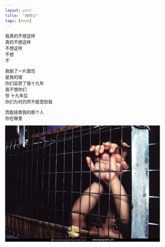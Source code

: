 ```yaml
---
layout: post
title:  "冉阿让"
tags: [book]
---
```


我真的不想这样  
真的不想这样  
不想这样  
不想  
不

我偷了一片面包  
是我的错  
你们监禁了我十九年  
我不恨你们  
但 十九年后  
你们为何仍然不能宽恕我  

而能拯救我的那个人  
你在哪里

![](/images/blog/jean-valjean.jpg)
